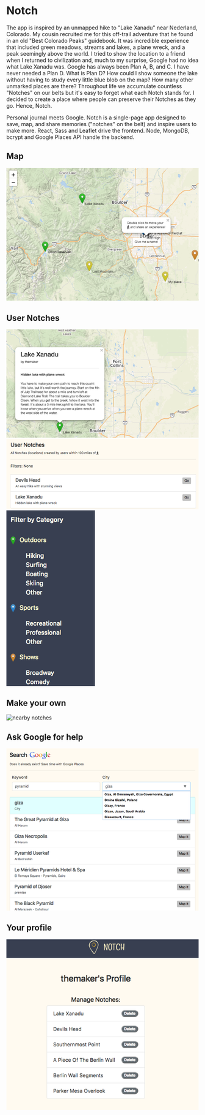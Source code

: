 # Notch

The app is inspired by an unmapped hike to "Lake Xanadu" near Nederland, Colorado. My cousin recruited me for this off-trail adventure that he found in an old "Best Colorado Peaks" guidebook. It was incredible experience that included green meadows, streams and lakes, a plane wreck, and a peak seemingly above the world. I tried to show the location to a friend when I returned to civilization and, much to my surprise, Google had no idea what Lake Xanadu was. Google has always been Plan A, B, and C. I have never needed a Plan D. What is Plan D? How could I show someone the lake without having to study every little blue blob on the map? How many other unmarked places are there? Throughout life we accumulate countless "Notches" on our belts but it's easy to forget what each Notch stands for. I decided to create a place where people can preserve their Notches as they go. Hence, Notch.

Personal journal meets Google. Notch is a single-page app designed to save, map, and share memories ("notches" on the belt) and inspire users to make more. React, Sass and Leaflet drive the frontend. Node, MongoDB, bcrypt and Google Places API handle the backend.

## Map

![map](https://github.com/bstiles13/Notch/blob/master/public/assets/images/screenshots/intro.png)

## User Notches

![notch example](https://github.com/bstiles13/Notch/blob/master/public/assets/images/screenshots/notch.png)
![nearby notches](https://github.com/bstiles13/Notch/blob/master/public/assets/images/screenshots/nearby.png)
![filter categories](https://github.com/bstiles13/Notch/blob/master/public/assets/images/screenshots/filter.png)

## Make your own

![nearby notches](https://github.com/bstiles13/Notch/blob/master/public/assets/images/screenshots/form.png)

## Ask Google for help

![google search](https://github.com/bstiles13/Notch/blob/master/public/assets/images/screenshots/google.png)

## Your profile

![profile](https://github.com/bstiles13/Notch/blob/master/public/assets/images/screenshots/profile.png)

